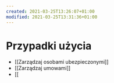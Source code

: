 ```yaml
---
created: 2021-03-25T13:26:07+01:00
modified: 2021-03-25T13:31:36+01:00
---
```


# Przypadki użycia

- [[Zarządzaj osobami ubezpieczonymi]]
- [[Zarządzaj umowami]]
- [[